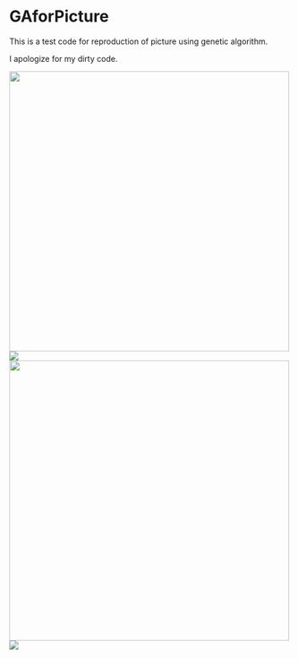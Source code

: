 # GAforPicture

This is a test code for reproduction of picture using genetic algorithm.

I apologize for my dirty code.

<img width="500px" src="https://user-images.githubusercontent.com/39827302/66717122-9351a680-ee10-11e9-9444-465de2c24af3.jpg"><img src="https://user-images.githubusercontent.com/39827302/66717188-2f7bad80-ee11-11e9-9c9c-52453e02aef3.png">
<img width="500px" src="https://user-images.githubusercontent.com/39827302/66717190-330f3480-ee11-11e9-9f61-5eea2ac55676.jpg"><img src="https://user-images.githubusercontent.com/39827302/66717191-34d8f800-ee11-11e9-8d11-dd6dc09e5f31.png">
